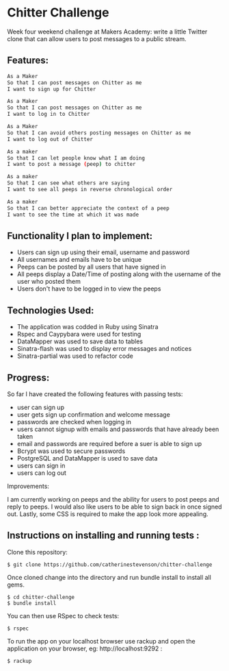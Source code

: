 Chitter Challenge
=================

Week four weekend challenge at Makers Academy: write a little Twitter clone that can allow users to post messages to a public stream.

Features:
-------

```sh
As a Maker
So that I can post messages on Chitter as me
I want to sign up for Chitter

As a Maker
So that I can post messages on Chitter as me
I want to log in to Chitter

As a Maker
So that I can avoid others posting messages on Chitter as me
I want to log out of Chitter

As a maker
So that I can let people know what I am doing  
I want to post a message (peep) to chitter

As a maker
So that I can see what others are saying  
I want to see all peeps in reverse chronological order

As a maker
So that I can better appreciate the context of a peep
I want to see the time at which it was made
```

Functionality I plan to implement:
------------------
* Users can sign up using their email, username and password
* All usernames and emails have to be unique
* Peeps can be posted by all users that have signed in
* All peeps display a Date/Time of posting along with the username of the user who posted them
* Users don't have to be logged in to view the peeps

Technologies Used:
------------------
* The application was codded in Ruby using Sinatra
* Rspec and Caypybara were used for testing
* DataMapper was used to save data to tables
* Sinatra-flash was used to display error messages and notices
* Sinatra-partial was used to refactor code

Progress:
------------------
So far I have created the following features with passing tests:
* user can sign up
* user gets sign up confirmation and welcome message
* passwords are checked when logging in
* users cannot signup with emails and passwords that have already been taken
* email and passwords are required before a suer is able to sign up
* Bcrypt was used to secure passwords
* PostgreSQL and DataMapper is used to save data
* users can sign in
* users can log out 

Improvements: 

I am currently working on peeps and the ability for users to post peeps and reply to peeps. I would also like users to be able to sign back in once signed out. Lastly, some CSS is required to make the app look more appealing. 

Instructions on installing and running tests :
----------------------------------------------
Clone this repository:
```
$ git clone https://github.com/catherinestevenson/chitter-challenge
```
Once cloned change into the directory and run bundle install to install all gems. 
```
$ cd chitter-challenge
$ bundle install
```
You can then use RSpec to check tests:
```
$ rspec
```
To run the app on your localhost browser use rackup and open the application on your browser, eg: http://localhost:9292 :
```
$ rackup
```
